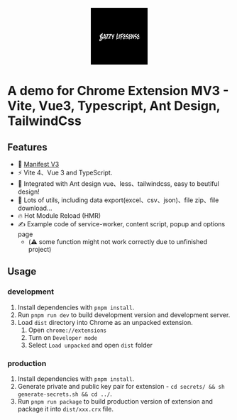 <div align="center">


![icon](./public/icon-128.png)

</div>

#  A demo for Chrome Extension MV3 - Vite, Vue3, Typescript, Ant Design, TailwindCss

## Features

- 🥳 [Manifest V3](https://developer.chrome.com/docs/extensions/mv3/intro/)
- ⚡️ Vite 4、Vue 3 and TypeScript.
- 🌼 Integrated with Ant design vue、less、tailwindcss, easy to beutiful design!
- 💪 Lots of utils, including data export(excel、csv、json)、file zip、file download...
- 🔥 Hot Module Reload (HMR)
- ✍️ Example code of service-worker, content script, popup and options page
  - (⚠️ some function might not work correctly due to unfinished project)

## Usage
### development
1. Install dependencies with `pnpm install`.
2. Run `pnpm run dev` to build development version and development server.
3. Load `dist` directory into Chrome as an unpacked extension.
   1. Open `chrome://extensions`
   2. Turn on `Developer mode`
   3. Select `Load unpacked` and open `dist` folder
### production
1. Install dependencies with `pnpm install`.
2. Generate private and public key pair for extension - `cd secrets/ && sh generate-secrets.sh && cd ../`.
3. Run `pnpm run package` to build production version of extension and package it into `dist/xxx.crx` file.
